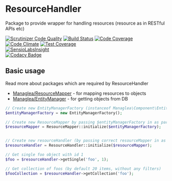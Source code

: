 # ResourceHandler
Package to provide wrapper for handling resources (resource as in RESTful APIs etc)

[![Scrutinizer Code Quality](https://scrutinizer-ci.com/g/managlea/ResourceHandler/badges/quality-score.png?b=master)](https://scrutinizer-ci.com/g/managlea/ResourceHandler/?branch=master) [![Build Status](https://scrutinizer-ci.com/g/managlea/ResourceHandler/badges/build.png?b=master)](https://scrutinizer-ci.com/g/managlea/ResourceHandler/build-status/master) [![Code Coverage](https://scrutinizer-ci.com/g/managlea/ResourceHandler/badges/coverage.png?b=master)](https://scrutinizer-ci.com/g/managlea/ResourceHandler/?branch=master)  
[![Code Climate](https://codeclimate.com/github/managlea/ResourceHandler/badges/gpa.svg)](https://codeclimate.com/github/managlea/ResourceHandler) [![Test Coverage](https://codeclimate.com/github/managlea/ResourceHandler/badges/coverage.svg)](https://codeclimate.com/github/managlea/ResourceHandler/coverage)  
[![SensioLabsInsight](https://insight.sensiolabs.com/projects/39e46ddc-da95-4449-a104-616a1f55dde9/mini.png)](https://insight.sensiolabs.com/projects/39e46ddc-da95-4449-a104-616a1f55dde9)  
[![Codacy Badge](https://api.codacy.com/project/badge/grade/0d97db45677b41ae8e941ebf99d1f7e0)](https://www.codacy.com/app/Managlea/ResourceHandler)
## Basic usage
Read more about packages which are required by ResourceHandler
* [Managlea/ResourceMapper](https://github.com/managlea/ResourceMapper) - for mapping resources to objects
* [Managlea/EntityManager](https://github.com/managlea/EntityManager) - for getting objects from DB
```php
// Create new EntityManagerFactory (instanceof Managlea\Component\EntityManagerFactoryInterface)
$entityManagerFactory = new EntityManagerFactory();

// Create new ResourceMapper by passing $entityManagerFactory in as parameter
$resourceMapper = ResourceMapper::initialize($entityManagerFactory);


// Create new resourceHandler (by passing correct resourceMapper in as parameter)
$resourceHandler = ResourceHandler::initialize($resourceMapper);

// Get single foo object with id 1
$foo = $resourceHandler->getSingle('foo', 1);

// Get collection of foos (by default 20 items, without any filters)
$fooCollection = $resourceHandler->getCollection('foo');
```
